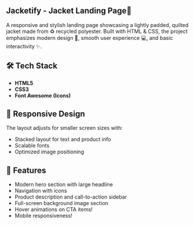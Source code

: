 ## Jacketify - Jacket Landing Page🧥
A responsive and stylish landing page showcasing a lightly padded, quilted jacket made from ♻️ recycled polyester. Built with HTML & CSS, the project emphasizes modern design 🎨, smooth user experience 💻, and basic interactivity ✨.

## 🛠️ Tech Stack

- **HTML5**
- **CSS3**
- **Font Awesome (Icons)**

## 📱 Responsive Design

The layout adjusts for smaller screen sizes with:
- Stacked layout for text and product info
- Scalable fonts
- Optimized image positioning

## 🧩 Features

- Modern hero section with large headline
- Navigation with icons
- Product description and call-to-action sidebar
- Full-screen background image section
- Hover animations on CTA items!
- Mobile responsiveness!

